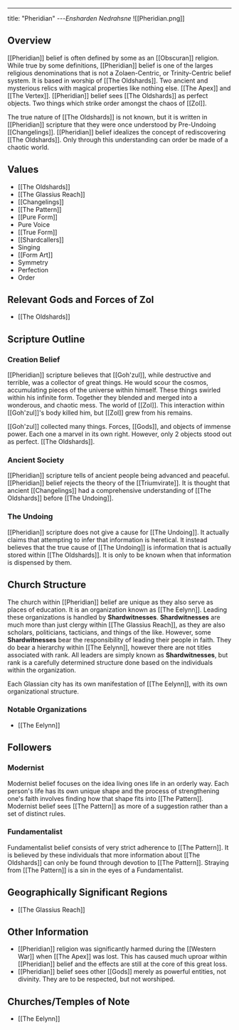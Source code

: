 ---
title: "Pheridian"
---*Ensharden Nedrahsne*
![[Pheridian.png]]

## Overview
[[Pheridian]] belief is often defined by some as an [[Obscuran]] religion. While true by some definitions, [[Pheridian]] belief is one of the larges religious denominations that is not a Zolaen-Centric, or Trinity-Centric belief system. It is based in worship of [[The Oldshards]]. Two ancient and mysterious relics with magical properties like nothing else. [[The Apex]] and [[The Vertex]]. [[Pheridian]] belief sees [[The Oldshards]] as perfect objects. Two things which strike order amongst the chaos of [[Zol]].

The true nature of [[The Oldshards]] is not known, but it is written in [[Pheridian]] scripture that they were once understood by Pre-Undoing [[Changelings]]. [[Pheridian]] belief idealizes the concept of rediscovering [[The Oldshards]]. Only through this understanding can order be made of a chaotic world.

## Values
- [[The Oldshards]]
- [[The Glassius Reach]]
- [[Changelings]]
- [[The Pattern]]
- [[Pure Form]]
- Pure Voice
- [[True Form]]
- [[Shardcallers]]
- Singing
- [[Form Art]]
- Symmetry
- Perfection
- Order

## Relevant Gods and Forces of Zol
- [[The Oldshards]]

## Scripture Outline
### Creation Belief
[[Pheridian]] scripture believes that [[Goh'zul]], while destructive and terrible, was a collector of great things. He would scour the cosmos, accumulating pieces of the universe within himself. These things swirled within his infinite form. Together they blended and merged into a wonderous, and chaotic mess. The world of [[Zol]]. This interaction within [[Goh'zul]]'s body killed him, but [[Zol]] grew from his remains.

[[Goh'zul]] collected many things. Forces, [[Gods]], and objects of immense power. Each one a marvel in its own right. However, only 2 objects stood out as perfect. [[The Oldshards]].

### Ancient Society
[[Pheridian]] scripture tells of ancient people being advanced and peaceful. [[Pheridian]] belief rejects the theory of the [[Triumvirate]]. It is thought that ancient [[Changelings]] had a comprehensive understanding of [[The Oldshards]] before [[The Undoing]].

### The Undoing
[[Pheridian]] scripture does not give a cause for [[The Undoing]]. It actually claims that attempting to infer that information is heretical. It instead believes that the true cause of [[The Undoing]] is information that is actually stored within [[The Oldshards]]. It is only to be known when that information is dispensed by them.

## Church Structure
The church within [[Pheridian]] belief are unique as they also serve as places of education. It is an organization known as [[The Eelynn]]. Leading these organizations is handled by **Shardwitnesses**. **Shardwitnesses** are much more than just clergy within [[The Glassius Reach]], as they are also scholars, politicians, tacticians, and things of the like. However, some **Shardwitnesses** bear the responsibility of leading their people in faith. They do bear a hierarchy within [[The Eelynn]], however there are not titles associated with rank. All leaders are simply known as **Shardwitnesses**, but rank is a carefully determined structure done based on the individuals within the organization.

Each Glassian city has its own manifestation of [[The Eelynn]], with its own organizational structure.

### Notable Organizations
- [[The Eelynn]]

## Followers
### Modernist
Modernist belief focuses on the idea living ones life in an orderly way. Each person's life has its own unique shape and the process of strengthening one's faith involves finding how that shape fits into [[The Pattern]]. Modernist belief sees [[The Pattern]] as more of a suggestion rather than a set of distinct rules.

### Fundamentalist
Fundamentalist belief consists of very strict adherence to [[The Pattern]]. It is believed by these individuals that more information about [[The Oldshards]] can only be found through devotion to [[The Pattern]]. Straying from [[The Pattern]] is a sin in the eyes of a Fundamentalist.

## Geographically Significant Regions
- [[The Glassius Reach]]

## Other Information
- [[Pheridian]] religion was significantly harmed during the [[Western War]] when [[The Apex]] was lost. This has caused much uproar within [[Pheridian]] belief and the effects are still at the core of this great loss.
- [[Pheridian]] belief sees other [[Gods]] merely as powerful entities, not divinity. They are to be respected, but not worshiped.

## Churches/Temples of Note
- [[The Eelynn]]